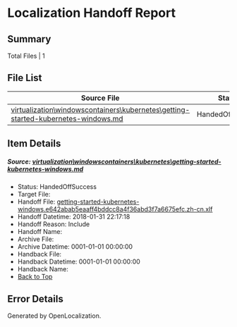# <a name='report-top'></a> Localization Handoff Report

## Summary
 Total Files | 1

## File List
 Source File | Status | Details 
 ----------- | ------ | ------- 
 [virtualization\windowscontainers\kubernetes\getting-started-kubernetes-windows.md](https://github.com/Microsoft/Virtualization-Documentation-Private/blob/f542e8c95b5bb31b05b7c88f598f00f76779b519/virtualization/windowscontainers/kubernetes/getting-started-kubernetes-windows.md) | HandedOffSuccess | [Details](#c3c2df4211aaf12cb8fbeb6eff1f8e95edd415ab340)

## Item Details
##### <a name='c3c2df4211aaf12cb8fbeb6eff1f8e95edd415ab340'></a> Source: [virtualization\windowscontainers\kubernetes\getting-started-kubernetes-windows.md](https://github.com/Microsoft/Virtualization-Documentation-Private/blob/f542e8c95b5bb31b05b7c88f598f00f76779b519/virtualization/windowscontainers/kubernetes/getting-started-kubernetes-windows.md)
* Status: HandedOffSuccess
* Target File: 
* Handoff File: [getting-started-kubernetes-windows.e642abab5eaaff4bddcc8a4f36abd3f7a6675efc.zh-cn.xlf](https://github.com/MicrosoftDocs/Virtualization-Documentation-Private.handoff/blob/ac080ed9f2c56b4e6eaa1949bc63ac70d2b7fa38/ol-handoff/MicrosoftDocs/Virtualization-Documentation-Private.zh-cn/live/getting-started-kubernetes-windows.e642abab5eaaff4bddcc8a4f36abd3f7a6675efc.zh-cn.xlf)
* Handoff Datetime: 2018-01-31 22:17:18
* Handoff Reason: Include
* Handoff Name: 
* Archive File: 
* Archive Datetime: 0001-01-01 00:00:00
* Handback File: 
* Handback Datetime: 0001-01-01 00:00:00
* Handback Name: 
* [Back to Top](#report-top)


## Error Details

Generated by OpenLocalization.
